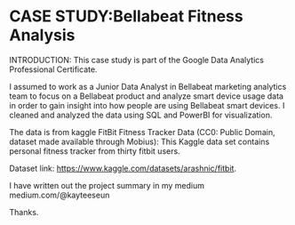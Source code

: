 # CASE STUDY:Bellabeat Fitness Analysis

INTRODUCTION:
This case study is part of the Google Data Analytics Professional Certificate.

I assumed to work as a Junior Data Analyst in Bellabeat marketing analytics team to focus on a Bellabeat product and analyze smart device usage data in order to gain insight into how people are using Bellabeat smart devices. I cleaned and analyzed the data using SQL and PowerBI for visualization.

The data is from kaggle FitBit Fitness Tracker Data (CC0: Public Domain, dataset made available through Mobius): This Kaggle data set contains personal fitness tracker from thirty fitbit users.

Dataset link: https://www.kaggle.com/datasets/arashnic/fitbit. 

I have written out the project summary in my medium medium.com/@kayteeseun

Thanks.
